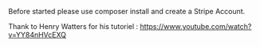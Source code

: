 Before started please use composer install and create a Stripe Account.

Thank to Henry Watters for his tutoriel : https://www.youtube.com/watch?v=YY84nHVcEXQ
